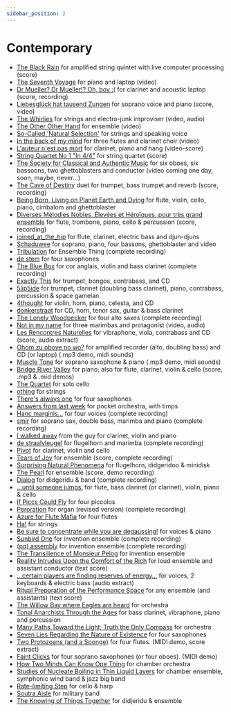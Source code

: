 ```yaml
---
sidebar_position: 2
---
```


# Contemporary

- [The Black Rain](/catalog/contemporary/black "The Black Rain") for amplified string quintet with live computer processing (score)
- [The Seventh Voyage](/catalog/contemporary/voyage/ "The Seventh Voyage") for piano and laptop (video)
- [Dr Mueller? Dr Mueller!? Oh, boy :(](/catalog/contemporary/mueller/ "Dr Mueller? Dr Mueller!? Oh, boy :(") for clarinet and acoustic laptop (score, recording)
- [Liebesglück hat tausend Zungen](/catalog/contemporary/zungen/ "Liebesglück hat tausend Zungen") for soprano voice and piano (score, video)
- [The Whirlies](/catalog/contemporary/whirlies/) for strings and electro-junk improviser (video, audio)
- [The Other Other Hand](/catalog/contemporary/tooh/) for ensemble (video)
- [So-Called 'Natural Selection'](socalled) for strings and speaking voice
- [In the back of my mind](back) for three flutes and clarinet choir (video)
- [L'auteur n'est pas mort](auteur) for clarinet, piano and hang (video-score)
- [String Quartet No 1 "In 4/4"](http://tedthetrumpet.wordpress.com/works/in44/) for string quartet (score)
- [The Society for Classical and Authentic Music](http://tedthetrumpet.wordpress.com/works/scam/) for six oboes, six bassoons, two ghettoblasters and conductor (video coming one day, soon, maybe, never…)
- [The Cave of Destiny](http://tedthetrumpet.wordpress.com/works/cave/) duet for trumpet, bass trumpet and reverb (score, recording)
- [Being Born, Living on Planet Earth and Dying](http://tedthetrumpet.wordpress.com/works/born/) for flute, violin, cello, piano, cimbalom and ghettoblaster
- [Diverses Mélodies Nobles, Élevées et Héroïques, pour très grand ensemble](http://tedthetrumpet.wordpress.com/works/diverses/) for flute, trombone, piano, cello & percussion (score, recording)
- [joined\_at\_the\_hip](http://tedthetrumpet.wordpress.com/works/joined/) for flute, clarinet, electric bass and djun-djuns
- [Schaduwee](http://tedthetrumpet.wordpress.com/works/schaduwee/) for soprano, piano, four bassons, ghettoblaster and video
- [Tribulation](http://tedthetrumpet.wordpress.com/works/tribulation/) for Ensemble Thing (complete recording)
- [de stem](http://tedthetrumpet.wordpress.com/works/stem/) for four saxophones
- [The Blue Box](http://tedthetrumpet.wordpress.com/works/blue/) for cor anglais, violin and bass clarinet (complete recording)
- [Exactly This](http://tedthetrumpet.wordpress.com/works/exactly/) for trumpet, bongos, contrabass, and CD
- [5lip5ide](http://tedthetrumpet.wordpress.com/works/5lip5ide/) for trumpet, clarinet (doubling bass clarinet), piano, contrabass, percussion & space gamelan
- [4thought](http://tedthetrumpet.wordpress.com/works/4thought/) for violin, horn, piano, celesta, and CD
- [donkerstraat](http://tedthetrumpet.wordpress.com/works/donker/) for CD, horn, tenor sax, guitar & bass clarinet
- [The Lonely Woodpecker](http://tedthetrumpet.wordpress.com/works/lonely/) for four alto saxes (complete recording)
- [Not in my name](http://tedthetrumpet.wordpress.com/works/nimn/) for three marimbas and protagonist (video, audio)
- [Les Rencontres Naturelles](http://tedthetrumpet.wordpress.com/works/rencont/) for vibraphone, viola, contrabass and CD (score, audio extract)
- [Ohom zu oboye no wo?](http://tedthetrumpet.wordpress.com/works/ohom/) for amplified recorder (alto, doubling bass) and CD (or laptop) (.mp3 demo, midi sounds)
- [Muscle Tone](http://tedthetrumpet.wordpress.com/works/muscle/) for soprano saxophone & piano (.mp3 demo, midi sounds)
- [Bridge River Valley](http://tedthetrumpet.wordpress.com/works/brv/) for piano; also for flute, clarinet, violin & cello (score, .mp3 & .mid demos)
- [The Quartet](http://tedthetrumpet.wordpress.com/works/quartet/) for solo cello
- [othing](http://tedthetrumpet.wordpress.com/works/othing/) for strings
- [There's always one](http://tedthetrumpet.wordpress.com/works/always/) for four saxophones
- [Answers from last week](http://tedthetrumpet.wordpress.com/works/answers/) for pocket orchestra, with timps
- [Hanc marginis…](http://tedthetrumpet.wordpress.com/works/hanc/) for four voices (complete recording)
- [smir](http://tedthetrumpet.wordpress.com/works/smir/) for soprano sax, double bass, marimba and piano (complete recording)
- [I walked away](http://tedthetrumpet.wordpress.com/works/walked/ "I walked away from the guy") from the guy for clarinet, violin and piano
- [de straalvleugel](http://tedthetrumpet.wordpress.com/works/straal/ "de straalvleugel") for flugelhorn and marimba (complete recording)
- [Pivot](http://tedthetrumpet.wordpress.com/works/pivot/ "Pivot") for clarinet, violin and cello
- [Tears of Joy](http://tedthetrumpet.wordpress.com/works/tears "Tears of Joy") for ensemble (score, complete recording)
- [Surprising Natural Phenomena](http://tedthetrumpet.wordpress.com/natural/ "Surprising Natural Phenomena") for flugelhorn, didgeridoo & minidisk
- [The Pearl](http://tedthetrumpet.wordpress.com/works/pearl/ "The Pearl") for ensemble (score, demo recording)
- [Dialog](http://tedthetrumpet.wordpress.com/works/dialog/ "Dialog") for didgeridu & band (complete recording)
- [...until someone jumps.](http://tedthetrumpet.wordpress.com/works/jumps/ "…until someone jumps.") for flute, bass clarinet (or clarinet), violin, piano & cello
- [If Piccs Could Fly](http://tedthetrumpet.wordpress.com/works/piccs/ "If Piccs Could Fly") for four piccolos
- [Peroration](http://tedthetrumpet.wordpress.com/works/perora/ "Peroration") for organ (revised version) (complete recording)
- [Azure for Flute Mafia](http://tedthetrumpet.wordpress.com/works/azure/ "Azure for Flute Mafia") for four flutes
- [Ha!](http://tedthetrumpet.wordpress.com/works/ha/ "Ha!") for strings
- [Be sure to concentrate while you are degaussing!](http://tedthetrumpet.wordpress.com/works/degau/ "Be sure to concentrate while you are degaussing!") for voices & piano
- [Sunbird One](http://tedthetrumpet.wordpress.com/sunbird/ "Sunbird One") for invention ensemble (complete recording)
- [(pq) assembly](http://tedthetrumpet.wordpress.com/works/pq/ "(pq) assembly") for invention ensemble (complete recording)
- [The Transilience of Monsieur Pelog](http://tedthetrumpet.wordpress.com/works/transilience/ "The Transilience of Monsieur Pelog") for invention ensemble
- [Reality Intrudes Upon the Comfort of the Rich](http://tedthetrumpet.wordpress.com/works/reality/ "Reality Intrudes Upon the Comfort of the Rich") for loud ensemble and assistant conductor (text score)
- […certain players are finding reserves of energy…](http://tedthetrumpet.wordpress.com/works/certain/ "…certain players are finding reserves of energy…") for voices, 2 keyboards & electric bass (audio extract)
- [Ritual Preparation of the Performance Space](http://tedthetrumpet.wordpress.com/works/ritual/ "Ritual Preparation of the Performance Space") for any ensemble (and assistants) (text score)
- [The Willow Bay where Eagles are heard](http://tedthetrumpet.wordpress.com/works/willow/ "The Willow Bay where Eagles are heard") for orchestra
- [Tonal Anarchists Through the Ages](http://tedthetrumpet.wordpress.com/works/anarchists/ "Tonal Anarchists Through the Ages") for bass clarinet, vibraphone, piano and percussion
- [Many Paths Toward the Light; Truth the Only Compass](http://tedthetrumpet.wordpress.com/works/paths/ "Many Paths Toward the Light; Truth the Only Compass") for orchestra
- [Seven Lies Regarding the Nature of Existence](http://tedthetrumpet.wordpress.com/works/lies/ "Seven Lies Regarding the Nature of Existence") for four saxophones
- [Two Protozoans (and a Sponge)](http://tedthetrumpet.wordpress.com/works/sponge/ "Two Protozoans (and a Sponge)") for four flutes. (MIDI demo, score extract)
- [Faint Clicks](http://tedthetrumpet.wordpress.com/works/faint/ "Faint Clicks") for four soprano saxophones (or four oboes). (MIDI demo)
- [How Two Minds Can Know One Thing](http://tedthetrumpet.wordpress.com/works/twominds/ "How Two Minds Can Know One Thing") for chamber orchestra
- [Studies of Nucleate Boiling in Thin Liquid Layers](http://tedthetrumpet.wordpress.com/works/nucleate/ "Studies of Nucleate Boiling in Thin Liquid Layers") for chamber ensemble, symphonic wind band & jazz big band
- [Rate-limiting Step](http://tedthetrumpet.wordpress.com/works/rate/ "Rate-limiting Step") for cello & harp
- [Soutra Aisle](http://tedthetrumpet.wordpress.com/works/soutra/ "Soutra Aisle") for military band
- [The Knowing of Things Together](http://tedthetrumpet.wordpress.com/works/knowing/ "The Knowing of Things Together") for didjeridu & ensemble

